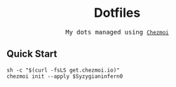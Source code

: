 <div align="center">

# Dotfiles

<samp> My dots managed using [`Chezmoi`](https://www.chezmoi.io/) </samp>

</div>

## Quick Start

```shell
sh -c "$(curl -fsLS get.chezmoi.io)"
chezmoi init --apply $Syzygianinfern0
```
